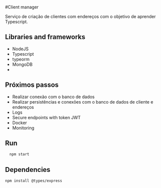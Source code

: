 #Client manager

Serviço de criação de clientes com endereços com o objetivo de aprender Typescript.

## Libraries and frameworks
 - NodeJS
 - Typescript
 - typeorm
 - MongoDB
 -

## Próximos passos
 - Realizar conexão com o banco de dados
 - Realizar persistências e conexões com o banco de dados de cliente e endereços
 - Logs
 - Secure endpoints with token JWT
 - Docker
 - Monitoring

## Run
```sh
  npm start
```

## Dependencies
```sh
npm install @types/express
```
